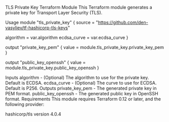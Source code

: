 TLS Private Key Terraform Module
This Terraform module generates a private key for Transport Layer Security (TLS).

Usage
module "tls_private_key" {
  source = "https://github.com/den-vasyliev/tf-hashicorp-tls-keys"

  algorithm   = var.algorithm
  ecdsa_curve = var.ecdsa_curve
}

output "private_key_pem" {
  value = module.tls_private_key.private_key_pem
}

output "public_key_openssh" {
  value = module.tls_private_key.public_key_openssh
}

Inputs
algorithm - (Optional) The algorithm to use for the private key. Default is ECDSA.
ecdsa_curve - (Optional) The curve to use for ECDSA. Default is P256.
Outputs
private_key_pem - The generated private key in PEM format.
public_key_openssh - The generated public key in OpenSSH format.
Requirements
This module requires Terraform 0.12 or later, and the following provider:

hashicorp/tls version 4.0.4